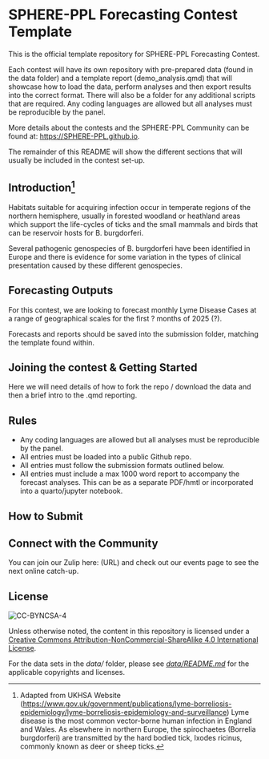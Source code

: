 # SPHERE-PPL Forecasting Contest Template

This is the official template repository for SPHERE-PPL Forecasting Contest. 

Each contest will have its own repository with pre-prepared data (found in the data folder) and a template report (demo_analysis.qmd) that will showcase how to load the data, perform analyses and then export results into the correct format. There will also be a folder for any additional scripts that are required. Any coding languages are allowed but all analyses must be reproducible by the panel. 

More details about the contests and the SPHERE-PPL Community can be found at: <https://SPHERE-PPL.github.io>.

The remainder of this README will show the different sections that will usually be included in the contest set-up.

## Introduction[^readme-1]

[^readme-1]: Adapted from UKHSA Website (<https://www.gov.uk/government/publications/lyme-borreliosis-epidemiology/lyme-borreliosis-epidemiology-and-surveillance>)
Lyme disease is the most common vector-borne human infection in England and Wales. As elsewhere in northern Europe, the spirochaetes (Borrelia burgdorferi) are transmitted by the hard bodied tick, Ixodes ricinus, commonly known as deer or sheep ticks.

Habitats suitable for acquiring infection occur in temperate regions of the northern hemisphere, usually in forested woodland or heathland areas which support the life-cycles of ticks and the small mammals and birds that can be reservoir hosts for B. burgdorferi.

Several pathogenic genospecies of B. burgdorferi have been identified in Europe and there is evidence for some variation in the types of clinical presentation caused by these different genospecies.

## Forecasting Outputs
For this contest, we are looking to forecast monthly Lyme Disease Cases at a range of geographical scales for the first ? months of 2025 (?).

Forecasts and reports should be saved into the submission folder, matching the template found within. 

## Joining the contest & Getting Started
Here we will need details of how to fork the repo / download the data and then a brief intro to the .qmd reporting.

## Rules
-   Any coding languages are allowed but all analyses must be reproducible by the panel.
-   All entries must be loaded into a public Github repo.
-   All entries must follow the submission formats outlined below.
-   All entries must include a max 1000 word report to accompany the forecast analyses. This can be as a separate PDF/hmtl or incorporated into a quarto/jupyter notebook.


## How to Submit

## Connect with the Community
You can join our Zulip here: (URL) and check out our events page to see the next online catch-up.

## License

![CC-BYNCSA-4](https://i.creativecommons.org/l/by-nc-sa/4.0/88x31.png)

Unless otherwise noted, the content in this repository is licensed under a [Creative Commons Attribution-NonCommercial-ShareAlike 4.0 International License](http://creativecommons.org/licenses/by-nc-sa/4.0/).

For the data sets in the *data/* folder, please see [*data/README.md*](data/README.md) for the applicable copyrights and licenses.
